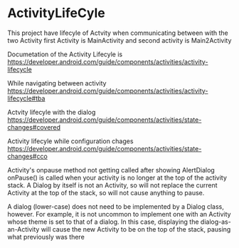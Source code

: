 # ActivityLifeCyle 
This project have lifecyle of Actvity when communicating between with the two Activity
first Activity is MainActivity
and second activity is Main2Activity

Documetation of the Activity Lifecyle is 
https://developer.android.com/guide/components/activities/activity-lifecycle

While navigating between activity 
https://developer.android.com/guide/components/activities/activity-lifecycle#tba

Actvity lifecyle with the dialog
https://developer.android.com/guide/components/activities/state-changes#covered

Activity lifecyle while configuration chages 
https://developer.android.com/guide/components/activities/state-changes#cco



Activity's onpause method not getting called after showing AlertDialog
onPause() is called when your activity is no longer at the top of the activity stack. A Dialog by itself is not an Activity, so will not replace the current Activity at the top of the stack, so will not cause anything to pause.

A dialog (lower-case) does not need to be implemented by a Dialog class, however. For example, it is not uncommon to implement one with an Activity whose theme is set to that of a dialog. In this case, displaying the dialog-as-an-Activity will cause the new Activity to be on the top of the stack, pausing what previously was there
